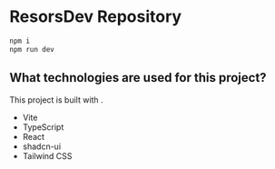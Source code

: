 # ResorsDev Repository

```sh
npm i
npm run dev
```

## What technologies are used for this project?

This project is built with .

- Vite
- TypeScript
- React
- shadcn-ui
- Tailwind CSS
